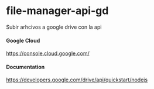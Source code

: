 # file-manager-api-gd
Subir arhcivos a google drive con la api

#### Google Cloud
https://console.cloud.google.com/

#### Documentation
https://developers.google.com/drive/api/quickstart/nodejs

